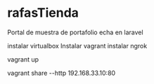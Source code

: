# rafasTienda
Portal de muestra de portafolio echa en laravel

instalar virtualbox
Instalar vagrant
instalar ngrok

vagrant up

vagrant share --http 192.168.33.10:80
